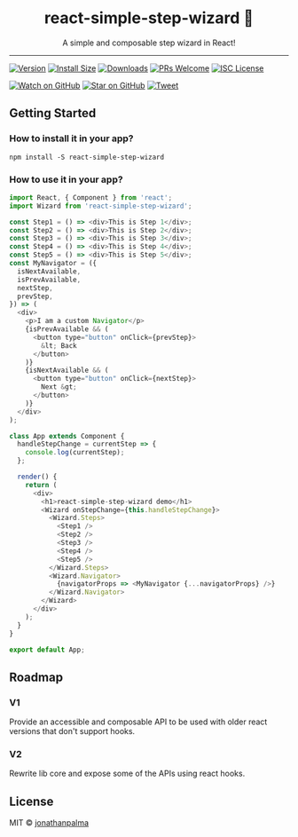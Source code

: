 <div align="center">
  <h1>react-simple-step-wizard 🧙</h1>

  <p>A simple and composable step wizard in React!</p>
</div>

<hr />

[![Version][version-badge]][package]
[![Install Size][size-badge]][package-size]
[![Downloads][downloads-badge]][npmcharts]
[![PRs Welcome][prs-badge]][prs]
[![ISC License][license-badge]][license]

[![Watch on GitHub][github-watch-badge]][github-watch]
[![Star on GitHub][github-star-badge]][github-star]
[![Tweet][twitter-badge]][twitter]

## Getting Started

### How to install it in your app?

```
npm install -S react-simple-step-wizard
```

### How to use it in your app?

```javascript
import React, { Component } from 'react';
import Wizard from 'react-simple-step-wizard';

const Step1 = () => <div>This is Step 1</div>;
const Step2 = () => <div>This is Step 2</div>;
const Step3 = () => <div>This is Step 3</div>;
const Step4 = () => <div>This is Step 4</div>;
const Step5 = () => <div>This is Step 5</div>;
const MyNavigator = ({
  isNextAvailable,
  isPrevAvailable,
  nextStep,
  prevStep,
}) => (
  <div>
    <p>I am a custom Navigator</p>
    {isPrevAvailable && (
      <button type="button" onClick={prevStep}>
        &lt; Back
      </button>
    )}
    {isNextAvailable && (
      <button type="button" onClick={nextStep}>
        Next &gt;
      </button>
    )}
  </div>
);

class App extends Component {
  handleStepChange = currentStep => {
    console.log(currentStep);
  };

  render() {
    return (
      <div>
        <h1>react-simple-step-wizard demo</h1>
        <Wizard onStepChange={this.handleStepChange}>
          <Wizard.Steps>
            <Step1 />
            <Step2 />
            <Step3 />
            <Step4 />
            <Step5 />
          </Wizard.Steps>
          <Wizard.Navigator>
            {navigatorProps => <MyNavigator {...navigatorProps} />}
          </Wizard.Navigator>
        </Wizard>
      </div>
    );
  }
}

export default App;
```

## Roadmap

### V1

Provide an accessible and composable API to be used with older react versions that don't support hooks.

### V2

Rewrite lib core and expose some of the APIs using react hooks.

## License

MIT © [jonathanpalma](https://github.com/jonathanpalma)

[downloads-badge]: https://img.shields.io/npm/dm/react-simple-step-wizard.svg?style=flat-square
[license-badge]: https://img.shields.io/npm/l/react-simple-step-wizard.svg?style=flat-square
[license]: https://github.com/jonathanpalma/react-simple-step-wizard/blob/master/LICENSE
[npmcharts]: http://npmcharts.com/compare/react-simple-step-wizard
[package-size]: https://packagephobia.now.sh/result?p=react-simple-step-wizard
[package]: https://www.npmjs.com/package/react-simple-step-wizard
[prs-badge]: https://img.shields.io/badge/PRs-welcome-brightgreen.svg?style=flat-square
[prs]: http://makeapullrequest.com
[size-badge]: https://flat.badgen.net/packagephobia/install/react-simple-step-wizard
[version-badge]: https://img.shields.io/npm/v/react-simple-step-wizard.svg?style=flat-square
[github-watch-badge]: https://img.shields.io/github/watchers/jonathanpalma/react-simple-step-wizard.svg?style=social
[github-watch]: https://github.com/jonathanpalma/react-simple-step-wizard/watchers
[github-star-badge]: https://img.shields.io/github/stars/jonathanpalma/react-simple-step-wizard.svg?style=social
[github-star]: https://github.com/jonathanpalma/react-simple-step-wizard/stargazers
[twitter]: https://twitter.com/intent/tweet?text=Check%20out%20react-simple-step-wizard!%20https://github.com/jonathanpalma/react-simple-step-wizard
[twitter-badge]: https://img.shields.io/twitter/url/https/github.com/jonathanpalma/react-simple-step-wizard.svg?style=social
